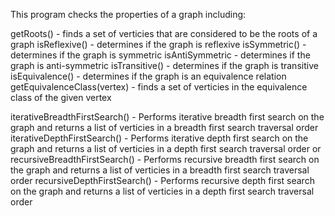 This program checks the properties of a graph including:

getRoots() - finds a set of verticies that are considered to be the roots of a graph
isReflexive() - determines if the graph is reflexive
isSymmetric() - determines if the graph is symmetric
isAntiSymmetric - determines if the graph is anti-symmetric
isTransitive() - determines if the graph is transitive
isEquivalence() - determines if the graph is an equivalence relation
getEquivalenceClass(vertex) - finds a set of verticies in the equivalence class of the given vertex

iterativeBreadthFirstSearch() - Performs iterative breadth first search on the graph and returns a list of verticies in a breadth first search traversal order
iterativeDepthFirstSearch() - Performs iterative depth first search on the graph and returns a list of verticies in a depth first search traversal order
or
recursiveBreadthFirstSearch() - Performs recursive breadth first search on the graph and returns a list of verticies in a breadth first search traversal order
recursiveDepthFirstSearch() - Performs recursive depth first search on the graph and returns a list of verticies in a depth first search traversal order

